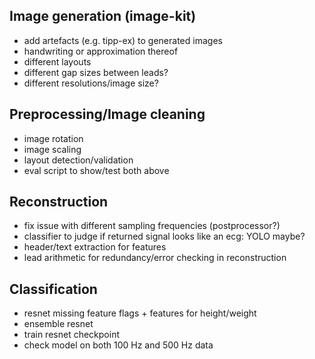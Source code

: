 ## Image generation (image-kit)
- add artefacts (e.g. tipp-ex) to generated images
- handwriting or approximation thereof
- different layouts 
- different gap sizes between leads?
- different resolutions/image size?

## Preprocessing/Image cleaning
- image rotation
- image scaling
- layout detection/validation
- eval script to show/test both above

## Reconstruction
- fix issue with different sampling frequencies (postprocessor?)
- classifier to judge if returned signal looks like an ecg: YOLO maybe?
- header/text extraction for features 
- lead arithmetic for redundancy/error checking in reconstruction

## Classification
- resnet missing feature flags + features for height/weight 
- ensemble resnet
- train resnet checkpoint
- check model on both 100 Hz and 500 Hz data 